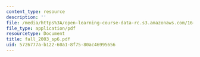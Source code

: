 ```yaml
---
content_type: resource
description: ''
file: /media/https%3A/open-learning-course-data-rc.s3.amazonaws.com/16-01-unified-engineering-i-ii-iii-iv-fall-2005-spring-2006/5726777ab12260a18f7580ac46995656_fall_2003_sp6.pdf
file_type: application/pdf
resourcetype: Document
title: fall_2003_sp6.pdf
uid: 5726777a-b122-60a1-8f75-80ac46995656
---
```

